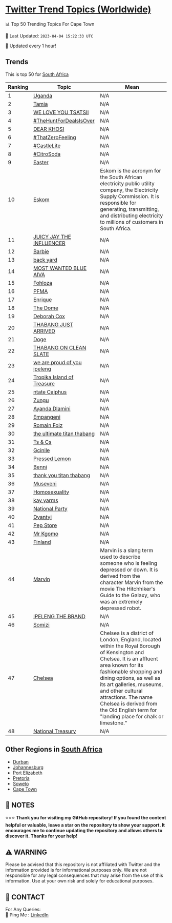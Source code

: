 [Twitter Trend Topics (Worldwide)](https://github.com/ErcinDedeoglu/Twitter-Trend-Topics)
==========


📊 Top 50 Trending Topics For Cape Town

📆 Last Updated: `2023-04-04 15:22:33 UTC`

🔧 Updated every 1 hour!


## Trends

This is top 50 for [South Africa](</South Africa>)

| Ranking | Topic | Mean |
| ------- | ------------ | ------------ |
| 1 | [Uganda](http://twitter.com/search?q=Uganda) | N/A |
| 2 | [Tamia](http://twitter.com/search?q=Tamia) | N/A |
| 3 | [WE LOVE YOU TSATSII](http://twitter.com/search?q=WE+LOVE+YOU+TSATSII) | N/A |
| 4 | [#TheHuntForDealsIsOver](http://twitter.com/search?q=%23TheHuntForDealsIsOver) | N/A |
| 5 | [DEAR KHOSI](http://twitter.com/search?q=DEAR+KHOSI) | N/A |
| 6 | [#ThatZeroFeeling](http://twitter.com/search?q=%23ThatZeroFeeling) | N/A |
| 7 | [#CastleLite](http://twitter.com/search?q=%23CastleLite) | N/A |
| 8 | [#CitroSoda](http://twitter.com/search?q=%23CitroSoda) | N/A |
| 9 | [Easter](http://twitter.com/search?q=Easter) | N/A |
| 10 | [Eskom](http://twitter.com/search?q=Eskom) | Eskom is the acronym for the South African electricity public utility company, the Electricity Supply Commission. It is responsible for generating, transmitting, and distributing electricity to millions of customers in South Africa. |
| 11 | [JUICY JAY THE INFLUENCER](http://twitter.com/search?q=JUICY+JAY+THE+INFLUENCER) | N/A |
| 12 | [Barbie](http://twitter.com/search?q=Barbie) | N/A |
| 13 | [back yard](http://twitter.com/search?q=back+yard) | N/A |
| 14 | [MOST WANTED BLUE AIVA](http://twitter.com/search?q=MOST+WANTED+BLUE+AIVA) | N/A |
| 15 | [Fohloza](http://twitter.com/search?q=Fohloza) | N/A |
| 16 | [PFMA](http://twitter.com/search?q=PFMA) | N/A |
| 17 | [Enrique](http://twitter.com/search?q=Enrique) | N/A |
| 18 | [The Dome](http://twitter.com/search?q=The+Dome) | N/A |
| 19 | [Deborah Cox](http://twitter.com/search?q=Deborah+Cox) | N/A |
| 20 | [THABANG JUST ARRIVED](http://twitter.com/search?q=THABANG+JUST+ARRIVED) | N/A |
| 21 | [Doge](http://twitter.com/search?q=Doge) | N/A |
| 22 | [THABANG ON CLEAN SLATE](http://twitter.com/search?q=THABANG+ON+CLEAN+SLATE) | N/A |
| 23 | [we are proud of you ipeleng](http://twitter.com/search?q=we+are+proud+of+you+ipeleng) | N/A |
| 24 | [Tropika Island of Treasure](http://twitter.com/search?q=Tropika+Island+of+Treasure) | N/A |
| 25 | [ntate Caiphus](http://twitter.com/search?q=ntate+Caiphus) | N/A |
| 26 | [Zungu](http://twitter.com/search?q=Zungu) | N/A |
| 27 | [Ayanda Dlamini](http://twitter.com/search?q=Ayanda+Dlamini) | N/A |
| 28 | [Empangeni](http://twitter.com/search?q=Empangeni) | N/A |
| 29 | [Romain Folz](http://twitter.com/search?q=Romain+Folz) | N/A |
| 30 | [the ultimate titan thabang](http://twitter.com/search?q=the+ultimate+titan+thabang) | N/A |
| 31 | [Ts & Cs](http://twitter.com/search?q=Ts+%26+Cs) | N/A |
| 32 | [Gcinile](http://twitter.com/search?q=Gcinile) | N/A |
| 33 | [Pressed Lemon](http://twitter.com/search?q=Pressed+Lemon) | N/A |
| 34 | [Benni](http://twitter.com/search?q=Benni) | N/A |
| 35 | [thank you titan thabang](http://twitter.com/search?q=thank+you+titan+thabang) | N/A |
| 36 | [Museveni](http://twitter.com/search?q=Museveni) | N/A |
| 37 | [Homosexuality](http://twitter.com/search?q=Homosexuality) | N/A |
| 38 | [kay yarms](http://twitter.com/search?q=kay+yarms) | N/A |
| 39 | [National Party](http://twitter.com/search?q=National+Party) | N/A |
| 40 | [Dyantyi](http://twitter.com/search?q=Dyantyi) | N/A |
| 41 | [Pep Store](http://twitter.com/search?q=Pep+Store) | N/A |
| 42 | [Mr Kgomo](http://twitter.com/search?q=Mr+Kgomo) | N/A |
| 43 | [Finland](http://twitter.com/search?q=Finland) | N/A |
| 44 | [Marvin](http://twitter.com/search?q=Marvin) | Marvin is a slang term used to describe someone who is feeling depressed or down. It is derived from the character Marvin from the movie The Hitchhiker's Guide to the Galaxy, who was an extremely depressed robot. |
| 45 | [IPELENG THE BRAND](http://twitter.com/search?q=IPELENG+THE+BRAND) | N/A |
| 46 | [Somizi](http://twitter.com/search?q=Somizi) | N/A |
| 47 | [Chelsea](http://twitter.com/search?q=Chelsea) | Chelsea is a district of London, England, located within the Royal Borough of Kensington and Chelsea. It is an affluent area known for its fashionable shopping and dining options, as well as its art galleries, museums, and other cultural attractions. The name Chelsea is derived from the Old English term for "landing place for chalk or limestone." |
| 48 | [National Treasury](http://twitter.com/search?q=National+Treasury) | N/A |



## Other Regions in [South Africa](</South Africa>)

* [Durban](</South Africa/Durban.md>)
* [Johannesburg](</South Africa/Johannesburg.md>)
* [Port Elizabeth](</South Africa/Port Elizabeth.md>)
* [Pretoria](</South Africa/Pretoria.md>)
* [Soweto](</South Africa/Soweto.md>)
* [Cape Town](</South Africa/Cape Town.md>)



## 📝 NOTES

⭐⭐⭐ **Thank you for visiting my GitHub repository! If you found the content helpful or valuable, leave a star on the repository to show your support. It encourages me to continue updating the repository and allows others to discover it. Thanks for your help!**


## ⚠️ WARNING

Please be advised that this repository is not affiliated with Twitter and the information provided is for informational purposes only. We are not responsible for any legal consequences that may arise from the use of this information. Use at your own risk and solely for educational purposes.


## 📨 CONTACT

 For Any Queries:  
            🏓 Ping Me : [LinkedIn](https://www.linkedin.com/in/ercindedeoglu/)
